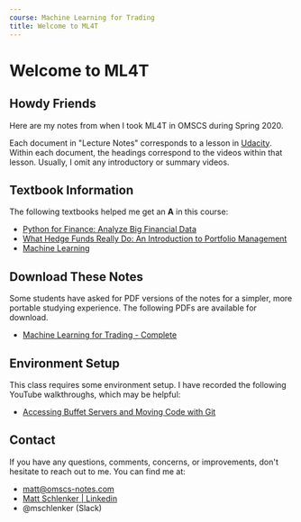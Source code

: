 ```yaml
---
course: Machine Learning for Trading
title: Welcome to ML4T
---
```


# Welcome to ML4T

## Howdy Friends

Here are my notes from when I took ML4T in OMSCS during Spring 2020.

Each document in "Lecture Notes" corresponds to a lesson in [Udacity](https://classroom.udacity.com/courses/ud501). Within each document, the headings correspond to the videos within that lesson. Usually, I omit any introductory or summary videos.

## Textbook Information

The following textbooks helped me get an **A** in this course:

- [Python for Finance: Analyze Big Financial Data](https://amzn.to/3gm1l0H)
- [What Hedge Funds Really Do: An Introduction to Portfolio Management](https://amzn.to/3cXFLgK)
- [Machine Learning](https://amzn.to/36sMbSv)

## Download These Notes

Some students have asked for PDF versions of the notes for a simpler, more portable
studying experience. The following PDFs are available for download.

- [Machine Learning for Trading - Complete](https://payhip.com/b/h5Pv 'The complete set of ML4T notes, including lecture notes and Udacity quizzes.')

## Environment Setup

This class requires some environment setup. I have recorded the following YouTube walkthroughs, which may be helpful:

- [Accessing Buffet Servers and Moving Code with Git](https://www.youtube.com/watch?v=PcAZ1qn4lGo)

## Contact

If you have any questions, comments, concerns, or improvements, don't hesitate to reach out to me. You can find me at:

- [matt@omscs-notes.com](mailto:matt@omscs-notes.com)
- [Matt Schlenker \| Linkedin](https://www.linkedin.com/in/matthew-schlenker/)
- @mschlenker \(Slack\)
